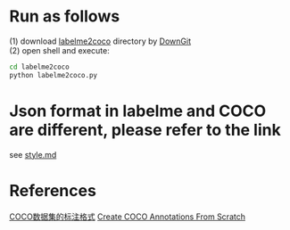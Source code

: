 # Run as follows
(1) download [labelme2coco](https://github.com/apanda-xu/Tools/tree/main/labelme2coco) directory by [DownGit](https://www.itsvse.com/downgit/#/home)<br>
(2) open shell and execute:
```bash
cd labelme2coco
python labelme2coco.py
```
# Json format in labelme and COCO are different, please refer to the link
see [style.md](https://github.com/apanda-xu/Tools/blob/main/labelme2coco/style.md)

# References
[COCO数据集的标注格式](https://zhuanlan.zhihu.com/p/29393415)
[Create COCO Annotations From Scratch](https://www.immersivelimit.com/tutorials/create-coco-annotations-from-scratch)
